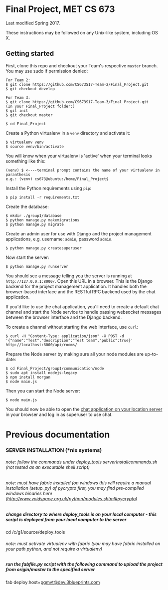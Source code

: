 # Final Project, MET CS 673

Last modified Spring 2017.

These instructions may be followed on any Unix-like system, including OS X.

## Getting started

First, clone this repo and checkout your Team's respective `master` branch. You may use sudo if permission denied:

```
For Team 2:
$ git clone https://github.com/CS673S17-Team-2/Final_Project.git
$ git checkout develop

For Team 3:
$ git clone https://github.com/CS673S17-Team-3/Final_Project.git
(In your Final_Project folder:)
$ git init
$ git checkout master

$ cd Final_Project
```

Create a Python virtualenv in a `venv` directory and activate it:

```
$ virtualenv venv
$ source venv/bin/activate
```

You will know when your virtualenv is 'active' when your terminal looks something like this:
```
(venv) $ <----terminal prompt contains the name of your virtualenv in paranthesis
e.g.: (venv) cs673@ubuntu:/home/Final_Project$ 
```

Install the Python requirements using `pip`:

```
$ pip install -r requirements.txt
```

Create the database:

```
$ mkdir ./group1/database
$ python manage.py makemigrations
$ python manage.py migrate
```

Create an admin user for use with Django and the project management
applications, e.g. username: `admin`, password `admin`.

```
$ python manage.py createsuperuser
```

Now start the server:

```
$ python manage.py runserver
```

You should see a message telling you the server is running at
`http://127.0.0.1:8000/`. Open this URL in a browser. This is the Django backend
for the project management application. It handles both the browser-based
interface and the RESTful RPC backend used by the chat application.

If you'd like to use the chat application, you'll need to create a default chat
channel and start the Node service to handle passing websocket messages between
the browser interface and the Django backend.

To create a channel without starting the web interface, use `curl`:

```
$ curl -H "Content-Type: application/json" -X POST -d '{"name":"Test","description":"Test team","public":true}' http://localhost:8000/api/rooms/
```

Prepare the Node server by making sure all your node modules are up-to-date:

```
$ cd Final_Project/group1/communication/node
$ sudo apt install nodejs-legacy
$ npm install morgan
$ node main.js
```

Then you can start the Node server:

```
$ node main.js
```

You should now be able to open the [chat application on your location
server](http://127.0.0.1:8000/communication/) in your browser and log in as superuser to use
chat.


# Previous documentation

### SERVER INSTALLATION (*nix systems)
###### note: follow the commands under deploy_tools serverInstallcommands.sh (not tested as an executable shell script)
###### note: must have fabric installed (on windows this will require a manual installation (setup_py) of pycrypto first, you may find pre-compiled windows binaries here (http://www.voidspace.org.uk/python/modules.shtml#pycrypto)
##### change directory to where deploy_tools is on your local computer - this script is deployed from your local computer to the server
cd /c/g1/source/deploy_tools
###### note: must activate virtualenv with fabric (you may have fabric installed on your path python, and not require a virtualenv)
##### run the fabfile.py script with the following command to upload the project from origin/master to the specified server
fab deploy:host=pgmvt@dev.3blueprints.com
